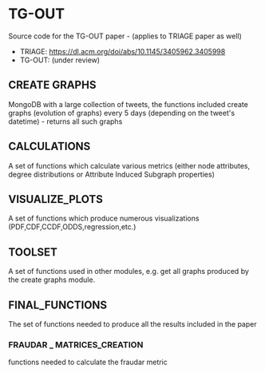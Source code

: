 # TG-OUT
Source code for the TG-OUT paper - (applies to TRIAGE paper as well)
* TRIAGE: https://dl.acm.org/doi/abs/10.1145/3405962.3405998
* TG-OUT: (under review)

## CREATE GRAPHS ##
MongoDB with a large collection of tweets, the functions included create graphs (evolution of graphs) every 5 days (depending on the tweet's datetime) - returns all such graphs

## CALCULATIONS ##
A set of functions which calculate various metrics (either node attributes, degree distributions or Attribute Induced Subgraph properties)

## VISUALIZE_PLOTS ##
A set of functions which produce numerous visualizations (PDF,CDF,CCDF,ODDS,regression,etc.)

## TOOLSET ##
A set of functions used in other modules, e.g. get all graphs produced by the create graphs module. 

## FINAL_FUNCTIONS ##
The set of functions needed to produce all the results included in the paper

### FRAUDAR _ MATRICES_CREATION ###
functions needed to calculate the fraudar metric
